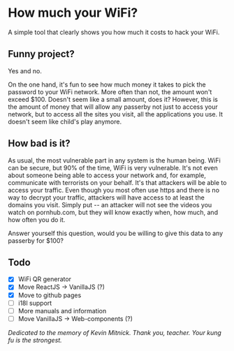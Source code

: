 # How much your WiFi?

A simple tool that clearly shows you how much it costs to hack your WiFi. 

## Funny project?

Yes and no.

On the one hand, it's fun to see how much money it takes to pick the password to your WiFi network. More often than not, the amount won't exceed $100. Doesn't seem like a small amount, does it? However, this is the amount of money that will allow any passerby not just to access your network, but to access all the sites you visit, all the applications you use. It doesn't seem like child's play anymore.

## How bad is it?

As usual, the most vulnerable part in any system is the human being. WiFi can be secure, but 90% of the time, WiFi is very vulnerable. It's not even about someone being able to access your network and, for example, communicate with terrorists on your behalf. It's that attackers will be able to access your traffic. Even though you most often use https and there is no way to decrypt your traffic, attackers will have access to at least the domains you visit. Simply put -- an attacker will not see the videos you watch on pornhub.com, but they will know exactly when, how much, and how often you do it.

Answer yourself this question, would you be willing to give this data to any passerby for $100? 

## Todo
- [x] WiFi QR generator
- [x] Move ReactJS -> VanillaJS (?)
- [x] Move to github pages
- [ ] i18l support
- [ ] More manuals and information
- [ ] Move VanillaJS -> Web-components (?)

*Dedicated to the memory of Kevin Mitnick. Thank you, teacher. Your kung fu is the strongest.*